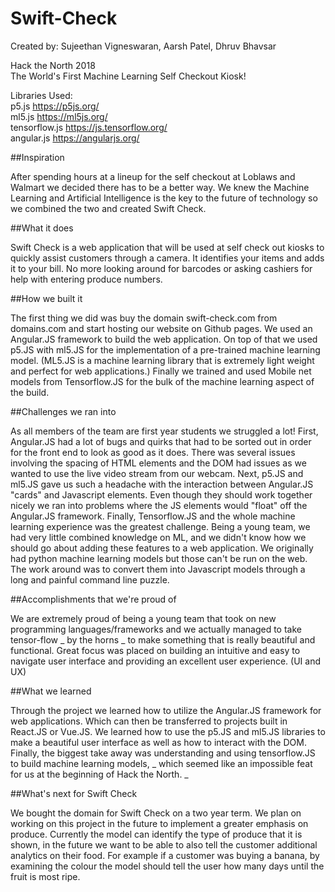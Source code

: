 # Swift-Check
Created by: Sujeethan Vigneswaran, Aarsh Patel, Dhruv Bhavsar


Hack the North 2018
<br />
The World's First Machine Learning Self Checkout Kiosk!


Libraries Used:
<br />
  p5.js https://p5js.org/
  <br />
  ml5.js https://ml5js.org/
  <br />
  tensorflow.js https://js.tensorflow.org/
  <br />
  angular.js https://angularjs.org/
 
##Inspiration

After spending hours at a lineup for the self checkout at Loblaws and Walmart we decided there has to be a better way. We knew the Machine Learning and Artificial Intelligence is the key to the future of technology so we combined the two and created Swift Check.

##What it does

Swift Check is a web application that will be used at self check out kiosks to quickly assist customers through a camera. It identifies your items and adds it to your bill. No more looking around for barcodes or asking cashiers for help with entering produce numbers.

##How we built it

The first thing we did was buy the domain swift-check.com from domains.com and start hosting our website on Github pages.
We used an Angular.JS framework to build the web application. On top of that we used p5.JS with ml5.JS for the implementation of a pre-trained machine learning model. (ML5.JS is a machine learning library that is extremely light weight and perfect for web applications.) Finally we trained and used Mobile net models from Tensorflow.JS for the bulk of the machine learning aspect of the build.

##Challenges we ran into

As all members of the team are first year students we struggled a lot! First, Angular.JS had a lot of bugs and quirks that had to be sorted out in order for the front end to look as good as it does. There was several issues involving the spacing of HTML elements and the DOM had issues as we wanted to use the live video stream from our webcam. Next, p5.JS and ml5.JS gave us such a headache with the interaction between Angular.JS "cards" and Javascript elements. Even though they should work together nicely we ran into problems where the JS elements would "float" off the Angular.JS framework. Finally, Tensorflow.JS and the whole machine learning experience was the greatest challenge. Being a young team, we had very little combined knowledge on ML, and we didn't know how we should go about adding these features to a web application. We originally had python machine learning models but those can't be run on the web. The work around was to convert them into Javascript models through a long and painful command line puzzle.

##Accomplishments that we're proud of

We are extremely proud of being a young team that took on new programming languages/frameworks and we actually managed to take tensor-flow _ by the horns _ to make something that is really beautiful and functional. Great focus was placed on building an intuitive and easy to navigate user interface and providing an excellent user experience. (UI and UX)

##What we learned

Through the project we learned how to utilize the Angular.JS framework for web applications. Which can then be transferred to projects built in React.JS or Vue.JS. We learned how to use the p5.JS and ml5.JS libraries to make a beautiful user interface as well as how to interact with the DOM. Finally, the biggest take away was understanding and using tensorflow.JS to build machine learning models, _ which seemed like an impossible feat for us at the beginning of Hack the North. _

##What's next for Swift Check

We bought the domain for Swift Check on a two year term. We plan on working on this project in the future to implement a greater emphasis on produce. Currently the model can identify the type of produce that it is shown, in the future we want to be able to also tell the customer additional analytics on their food. For example if a customer was buying a banana, by examining the colour the model should tell the user how many days until the fruit is most ripe.

